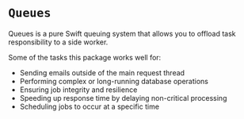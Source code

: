 # ``Queues``

Queues is a pure Swift queuing system that allows you to offload task responsibility to a side worker.

Some of the tasks this package works well for:

* Sending emails outside of the main request thread
* Performing complex or long-running database operations
* Ensuring job integrity and resilience
* Speeding up response time by delaying non-critical processing
* Scheduling jobs to occur at a specific time
